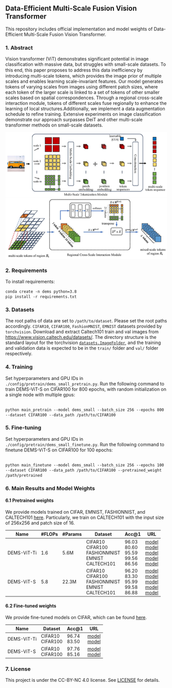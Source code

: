 ## Data-Efficient Multi-Scale Fusion Vision Transformer

This repository includes official implementation and model weights of Data-Efficient Multi-Scale Fusion Vision Transformer.

### 1. Abstract

Vision transformer (ViT) demonstrates significant potential in image classification with massive data, but struggles with small-scale datasets. 
To this end, this paper proposes to address this data ineﬀiciency by introducing multi-scale tokens, which provides the image prior of multiple scales and enables learning scale-invariant features. Our model generates tokens of varying scales from images using different patch sizes, where each token of the larger scale is linked to a set of tokens of other smaller scales based on spatial correspondences. Through a regional cross-scale interaction module, tokens of different scales fuse regionally to enhance the learning of local structures.Additionally, we implement a data augmentation schedule to refine training. Extensive experiments on image classification demonstrate our approach surpasses DeiT and other multi-scale transformer methods on small-scale datasets.

<div align="center">
  <img src="./images/dems_plot1.jpg" width="600px" />
</div>

<div align="center">
  <img src="./images/dems_plot2.jpg" width="600px" />
</div>

### 2. Requirements

To install requirements:

```setup
conda create -n dems python=3.8
pip install -r requirements.txt
```

### 3. Datasets

The root paths of data are set to `/path/to/dataset`. Please set the root paths accordingly.
`CIFAR10`, `CIFAR100`, `FashionMNIST`, `EMNIST` datasets provided by `torchvision`. 
Download and extract Caltech101 train and val images from https://www.vision.caltech.edu/datasets/.
The directory structure is the standard layout for the torchvision [`datasets.ImageFolder`](https://pytorch.org/docs/stable/torchvision/datasets.html#imagefolder), and the training and validation data is expected to be in the `train/` folder and `val/` folder respectively.

### 4. Training

Set hyperparameters and GPU IDs in `./config/pretrain/dems_small_pretrain.py`.
Run the following command to train DEMS-ViT-S on CIFAR100 for 800 epochs, with random initialization on a single node with multiple gpus:

```shell script

python main_pretrain --model dems_small --batch_size 256 --epochs 800 --dataset CIFAR100 --data_path /path/to/CIFAR100
```

### 5. Fine-tuning

Set hyperparameters and GPU IDs in `./config/pretrain/dems_small_finetune.py`.
Run the following command to finetune DEMS-ViT-S on CIFAR100 for 100 epochs:

```shell script

python main_finetune --model dems_small --batch_size 256 --epochs 100 --dataset CIFAR100 --data_path /path/to/CIFAR100 --pretrained_weight /path/pretrained
```

### 6. Main Results and Model Weights

#### 6.1 Pretrained weights

We provide models trained on CIFAR, EMNIST, FASHIONNIST, and CALTECH101 [here](https://drive.google.com/drive/folders/1hOHYIBBnICmtynDxgEQ1j_GAHV7xSrAq?usp=sharing).
Particularly, we train on CALTECH101 with the input size of 256x256 and patch size of 16.

| Name | #FLOPs | #Params | Dataset | Acc@1 | URL |
| --- | --- | --- | --- | --- | --- |
| DEMS-ViT-Ti | 1.6 | 5.6M |CIFAR10<br>CIFAR100<br>FASHIONMNIST<br>EMNIST<br>CALTECH101 | 96.03<br>80.60<br>95.59<br>99.56<br>86.56 | [model](https://drive.google.com/file/d/1fjvv1tjIHGhRNfzimbC5BHGclDYNGQcf/view?usp=sharing)<br>[model](https://drive.google.com/file/d/1i9PYlxYNH9z0jGDiG1uEWOxxpd5yR7k9/view?usp=sharing)<br>[model](https://drive.google.com/file/d/1QNVIDtKz5xOVTzgq1YAUwXnbAiBWO8AP/view?usp=sharing)<br>[model](https://drive.google.com/file/d/1UzHl93KSsQ3BAXstYIZ2BUKXc1L_H4iI/view?usp=sharing)<br>[model](https://drive.google.com/file/d/1PSJiop0uipScOfPoxPagjcx5g89biqWa/view?usp=sharing) |
| DEMS-ViT-S | 5.8 | 22.3M |  CIFAR10<br>CIFAR100<br>FASHIONMNIST<br>EMNIST<br>CALTECH101 | 96.20<br>83.30<br>95.99<br>99.58<br>86.88 | [model](https://drive.google.com/file/d/1A3BT0xkj_7hL_FjGJRK23uPOya1TZta4/view?usp=sharing)<br>[model](https://drive.google.com/file/d/1vqWTQleKpk9AMxozk6U_E9YV8UYZLWrI/view?usp=sharing)<br>[model](https://drive.google.com/file/d/1cgM3ubdQg-yGZRj9Zc6odV0wDC57sPTj/view?usp=sharing)<br>[model](https://drive.google.com/file/d/1UzHl93KSsQ3BAXstYIZ2BUKXc1L_H4iI/view?usp=sharing)<br>[model](https://drive.google.com/file/d/1HHPUE79hKsL2fe9E-VzxtImheIKPLqKw/view?usp=sharing) |

#### 6.2 Fine-tuned weights

We provide fine-tuned models on CIFAR, which can be found [here](https://drive.google.com/drive/folders/14klxjyBhq-P_8QVB5oqEFOGsn6wYydnt?usp=sharing).

| Name | Dataset | Acc@1 | URL |
| --- | --- | --- | --- |
| DEMS-ViT-Ti | CIFAR10<br>CIFAR100 | 96.74<br>83.50 | [model](https://drive.google.com/file/d/1mvVLZamCz9NuSssrxRRtVIii19Uj0P8n/view?usp=sharing)<br>[model](https://drive.google.com/file/d/1Qtr1E04bveXopxVlsxDCFAJ3hXc8odIl/view?usp=sharing)|
| DEMS-ViT-S | CIFAR10<br>CIFAR100 | 97.76<br>85.16 | [model](https://drive.google.com/file/d/11jmSisi2RXP9DORI5hdZRDtM8vBZDTf4/view?usp=sharing)<br>[model](https://drive.google.com/file/d/1HsSvST0VI6K_j946VtOj81lOxnOjSmn1/view?usp=sharing)|

### 7. License

This project is under the CC-BY-NC 4.0 license. See [LICENSE](./LICENSE.md) for details.
